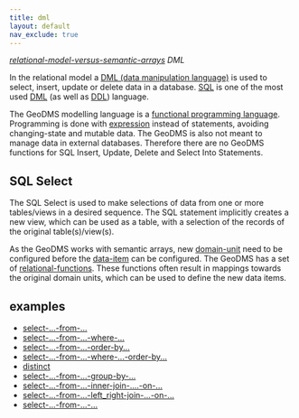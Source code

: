 ```yaml
---
title: dml
layout: default
nav_exclude: true
---
```

*[relational-model-versus-semantic-arrays](relational-model-versus-semantic-arrays) DML*

In the relational model a [DML (data manipulation language)](https://en.wikipedia.org/wiki/Data_manipulation_language) is used to select, insert, update or delete data in a database. [SQL](https://en.wikipedia.org/wiki/SQL) is one of the most used [DML](https://en.wikipedia.org/wiki/Data_manipulation_language) (as well as [DDL](https://en.wikipedia.org/wiki/Data_definition_language)) language.

The GeoDMS modelling language is a [functional programming language](https://en.wikipedia.org/wiki/Functional_programming).
Programming is done with [expression](expression) instead of statements, avoiding changing-state and mutable data. The GeoDMS is also not meant to manage data in external databases. Therefore there are no GeoDMS functions for SQL Insert, Update, Delete and Select Into Statements.

## SQL Select

The SQL Select is used to make selections of data from one or more tables/views in a desired sequence. The SQL statement implicitly creates a new view, which can be used as a table, with a selection of the records of the original table(s)/view(s).

As the GeoDMS works with semantic arrays, new [domain-unit](domain-unit) need to be configured before the [data-item](data-item) can be configured. The GeoDMS has a set of [relational-functions](relational-functions). These functions often result in mappings towards the original domain units, which can be used to define the new data items.

## examples

-   [select-...-from-...](select-...-from-...)
-   [select-...-from-...-where-...](select-...-from-...-where-...)
-   [select-...-from-...-order-by...](select-...-from-...-order-by...)
-   [select-...-from-...-where-...-order-by...](select-...-from-...-where-...-order-by...)
-   [distinct](distinct)
-   [select-...-from-...-group-by-...](select-...-from-...-group-by-...)
-   [select-...-from-...-inner-join-....-on-...](select-...-from-...-inner-join-....-on-...)
-   [select-...-from-...-left_right-join-...-on-...](select-...-from-...-left_right-join-...-on-...)
-   [select-...-from-...-...](select-...-from-...-...) 